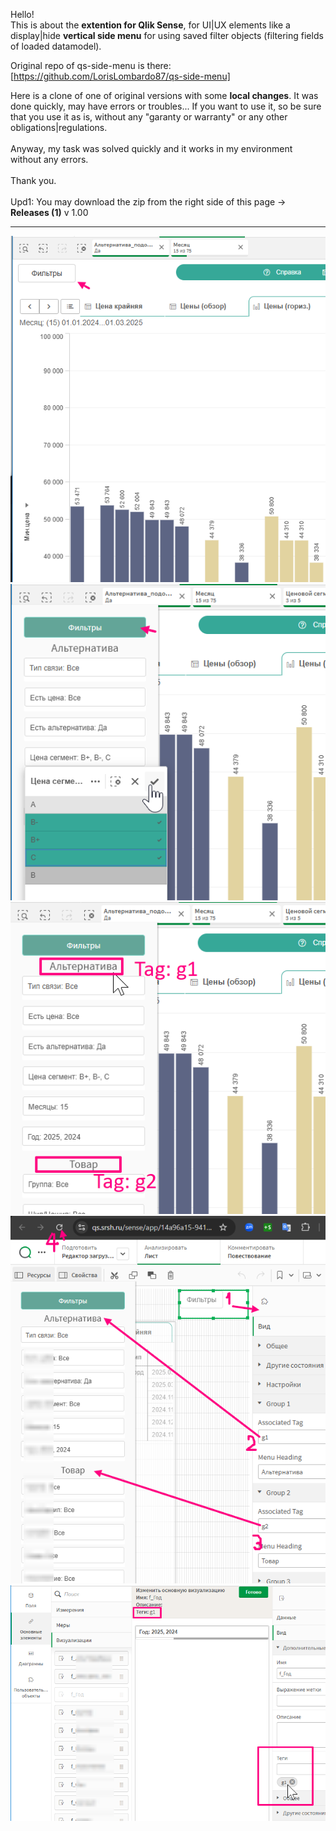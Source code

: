 Hello!<br>
This is about the <b>extention for Qlik Sense</b>, for UI|UX elements like a display|hide <b>vertical side menu</b> for using saved filter objects (filtering fields of loaded datamodel).

Original repo of qs-side-menu is there: [https://github.com/LorisLombardo87/qs-side-menu]

Here is a clone of one of original versions with some <b>local changes</b>.
It was done quickly, may have errors or troubles... If you want to use it, so be sure that you use it as is, without any "garanty or warranty" or any other obligations|regulations.
<br><br>
Anyway, my task was solved quickly and it works in my environment without any errors.
<br><br>
Thank you.
<br><br>Upd1: You may download the zip from the right side of this page -> <b>Releases (1)</b> v 1.00
<hr>
<img src="./desc_0_btn.png" alt="image of example"><br>
<img src="./desc_1_btn.png" alt="image of example"><br>
<img src="./desc_2_tags_for_groups.png" alt="image of example"><br>
<img src="./desc_3_tags_for_groups_settings.png" alt="image of example"><br>
<img src="./desc_4_tags_for_only_filters_savedobjects.png" alt="image of example"><br>
